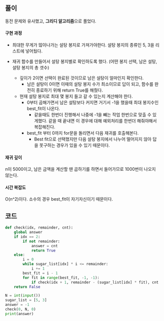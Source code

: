 ## 풀이

동전 문제와 유사했고, **그리디 알고리즘**으로 풀었다.

#### 구현 과정

- 최대한 무게가 많이나가는 설탕 봉지로 가져가야한다. 설탕 봉지의 종류인 5, 3을 리스트에 넣어뒀다.

- 재귀 함수를 만들어서 설탕 봉지별로 확인하도록 했다. (어떤 봉지 선택, 남은 설탕, 설탕 봉지의 총 갯수)
  - 깊이가 2이면 선택이 완료된 것이므로 남은 설탕이 얼마인지 확인한다.
    - 남은 설탕이 0이면 이때의 설탕 봉지 수가 최소이므로 답이 되고, 함수를 완전히 종료하기 위해 return True를 해줬다.
  - 현재 설탕 봉지로 최대 몇 봉지 들고 갈 수 있는지 계산해야 한다.
    - 0부터 곱해가면서 남은 설탕보다 커지면 거기서 -1을 했을때 최대 봉지수인 best_fit이 나온다.
      - 같을때도 한번더 진행해서 나중에 -1을 뺴는 작업 한번으로 맞출 수 있게했다. 같을 때 끝내면 이 경우에 대해 예외처리를 한번더 해줘야해서 복잡해진다.
    - best_fit 부터 0까지 for문을 돌리면서 다음 재귀를 호출해본다.
      - Best fit으로 선택했지만 다음 설탕 봉지에서 나누어 떨어지지 않아 답을 못구하는 경우가 있을 수 있기 때문이다.



#### 재귀 깊이

n이 5000이고, 남은 금액을 계산할 땐 곱하기를 하면서 들어가므로 1000번이 나오지 않는다.



#### 시간 복잡도

O(n^2)이다. 소수의 경우 best_fit이 자기자신이기 때문이다.



## 코드

```python
def check(idx, remainder, cnt):
    global answer
    if idx == 2:
        if not remainder:
            answer = cnt
            return True
    else:
        i = 0
        while sugar_list[idx] * i <= remainder:
            i += 1
        best_fit = i - 1
        for fit in range(best_fit, -1, -1):
            if check(idx + 1, remainder - (sugar_list[idx] * fit), cnt + fit): return True
    return False

N = int(input())
sugar_list = [5, 3]
answer = -1
check(0, N, 0)
print(answer)
```

